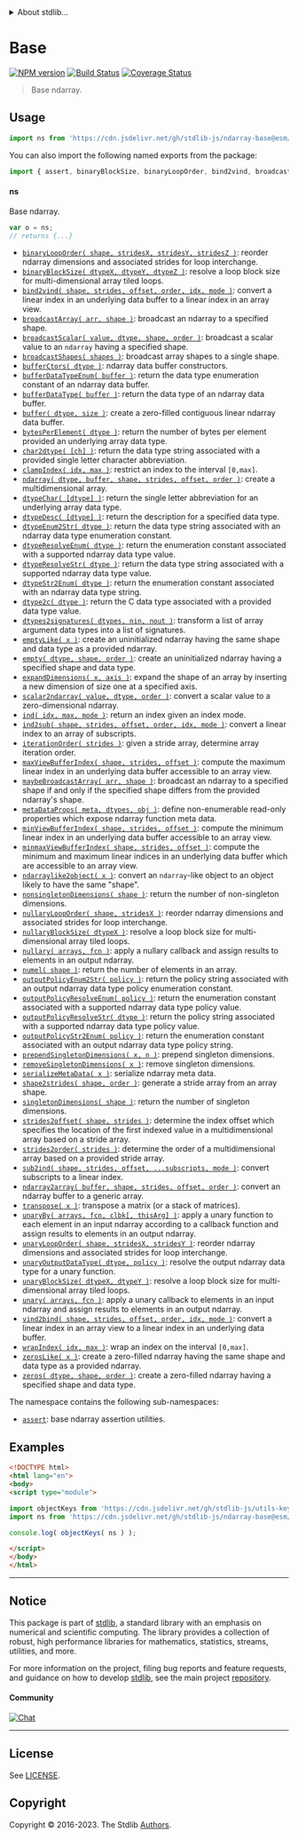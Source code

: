 <!--

@license Apache-2.0

Copyright (c) 2018 The Stdlib Authors.

Licensed under the Apache License, Version 2.0 (the "License");
you may not use this file except in compliance with the License.
You may obtain a copy of the License at

   http://www.apache.org/licenses/LICENSE-2.0

Unless required by applicable law or agreed to in writing, software
distributed under the License is distributed on an "AS IS" BASIS,
WITHOUT WARRANTIES OR CONDITIONS OF ANY KIND, either express or implied.
See the License for the specific language governing permissions and
limitations under the License.

-->


<details>
  <summary>
    About stdlib...
  </summary>
  <p>We believe in a future in which the web is a preferred environment for numerical computation. To help realize this future, we've built stdlib. stdlib is a standard library, with an emphasis on numerical and scientific computation, written in JavaScript (and C) for execution in browsers and in Node.js.</p>
  <p>The library is fully decomposable, being architected in such a way that you can swap out and mix and match APIs and functionality to cater to your exact preferences and use cases.</p>
  <p>When you use stdlib, you can be absolutely certain that you are using the most thorough, rigorous, well-written, studied, documented, tested, measured, and high-quality code out there.</p>
  <p>To join us in bringing numerical computing to the web, get started by checking us out on <a href="https://github.com/stdlib-js/stdlib">GitHub</a>, and please consider <a href="https://opencollective.com/stdlib">financially supporting stdlib</a>. We greatly appreciate your continued support!</p>
</details>

# Base

[![NPM version][npm-image]][npm-url] [![Build Status][test-image]][test-url] [![Coverage Status][coverage-image]][coverage-url] <!-- [![dependencies][dependencies-image]][dependencies-url] -->

> Base ndarray.



<section class="usage">

## Usage

```javascript
import ns from 'https://cdn.jsdelivr.net/gh/stdlib-js/ndarray-base@esm/index.mjs';
```

You can also import the following named exports from the package:

```javascript
import { assert, binaryBlockSize, binaryLoopOrder, bind2vind, broadcastArray, broadcastScalar, broadcastShapes, buffer, bufferCtors, bufferDataType, bufferDataTypeEnum, bytesPerElement, char2dtype, clampIndex, dtype, dtype2c, dtypeChar, dtypeDesc, dtypeEnum2Str, dtypeResolveEnum, dtypeResolveStr, dtypeStr2Enum, dtypes2signatures, empty, emptyLike, expandDimensions, ind, ind2sub, iterationOrder, maxViewBufferIndex, maybeBroadcastArray, metaDataProps, minViewBufferIndex, minmaxViewBufferIndex, ndarray, ndarray2array, ndarraylike2object, ndims, nextCartesianIndex, nonsingletonDimensions, nullary, nullaryBlockSize, nullaryLoopOrder, numel, offset, order, outputPolicyEnum2Str, outputPolicyResolveEnum, outputPolicyResolveStr, outputPolicyStr2Enum, prependSingletonDimensions, removeSingletonDimensions, scalar2ndarray, serializeMetaData, shape, shape2strides, singletonDimensions, slice, sliceAssign, sliceDimension, strides, strides2offset, strides2order, sub2ind, transpose, unary, unaryBlockSize, unaryBy, unaryLoopOrder, unaryOutputDataType, vind2bind, wrapIndex, zeros, zerosLike } from 'https://cdn.jsdelivr.net/gh/stdlib-js/ndarray-base@esm/index.mjs';
```

#### ns

Base ndarray.

```javascript
var o = ns;
// returns {...}
```

<!-- <toc keywords="-assertion" > -->

<div class="namespace-toc">

-   <span class="signature">[`binaryLoopOrder( shape, stridesX, stridesY, stridesZ )`][@stdlib/ndarray/base/binary-loop-interchange-order]</span><span class="delimiter">: </span><span class="description">reorder ndarray dimensions and associated strides for loop interchange.</span>
-   <span class="signature">[`binaryBlockSize( dtypeX, dtypeY, dtypeZ )`][@stdlib/ndarray/base/binary-tiling-block-size]</span><span class="delimiter">: </span><span class="description">resolve a loop block size for multi-dimensional array tiled loops.</span>
-   <span class="signature">[`bind2vind( shape, strides, offset, order, idx, mode )`][@stdlib/ndarray/base/bind2vind]</span><span class="delimiter">: </span><span class="description">convert a linear index in an underlying data buffer to a linear index in an array view.</span>
-   <span class="signature">[`broadcastArray( arr, shape )`][@stdlib/ndarray/base/broadcast-array]</span><span class="delimiter">: </span><span class="description">broadcast an ndarray to a specified shape.</span>
-   <span class="signature">[`broadcastScalar( value, dtype, shape, order )`][@stdlib/ndarray/base/broadcast-scalar]</span><span class="delimiter">: </span><span class="description">broadcast a scalar value to an `ndarray` having a specified shape.</span>
-   <span class="signature">[`broadcastShapes( shapes )`][@stdlib/ndarray/base/broadcast-shapes]</span><span class="delimiter">: </span><span class="description">broadcast array shapes to a single shape.</span>
-   <span class="signature">[`bufferCtors( dtype )`][@stdlib/ndarray/base/buffer-ctors]</span><span class="delimiter">: </span><span class="description">ndarray data buffer constructors.</span>
-   <span class="signature">[`bufferDataTypeEnum( buffer )`][@stdlib/ndarray/base/buffer-dtype-enum]</span><span class="delimiter">: </span><span class="description">return the data type enumeration constant of an ndarray data buffer.</span>
-   <span class="signature">[`bufferDataType( buffer )`][@stdlib/ndarray/base/buffer-dtype]</span><span class="delimiter">: </span><span class="description">return the data type of an ndarray data buffer.</span>
-   <span class="signature">[`buffer( dtype, size )`][@stdlib/ndarray/base/buffer]</span><span class="delimiter">: </span><span class="description">create a zero-filled contiguous linear ndarray data buffer.</span>
-   <span class="signature">[`bytesPerElement( dtype )`][@stdlib/ndarray/base/bytes-per-element]</span><span class="delimiter">: </span><span class="description">return the number of bytes per element provided an underlying array data type.</span>
-   <span class="signature">[`char2dtype( [ch] )`][@stdlib/ndarray/base/char2dtype]</span><span class="delimiter">: </span><span class="description">return the data type string associated with a provided single letter character abbreviation.</span>
-   <span class="signature">[`clampIndex( idx, max )`][@stdlib/ndarray/base/clamp-index]</span><span class="delimiter">: </span><span class="description">restrict an index to the interval `[0,max]`.</span>
-   <span class="signature">[`ndarray( dtype, buffer, shape, strides, offset, order )`][@stdlib/ndarray/base/ctor]</span><span class="delimiter">: </span><span class="description">create a multidimensional array.</span>
-   <span class="signature">[`dtypeChar( [dtype] )`][@stdlib/ndarray/base/dtype-char]</span><span class="delimiter">: </span><span class="description">return the single letter abbreviation for an underlying array data type.</span>
-   <span class="signature">[`dtypeDesc( [dtype] )`][@stdlib/ndarray/base/dtype-desc]</span><span class="delimiter">: </span><span class="description">return the description for a specified data type.</span>
-   <span class="signature">[`dtypeEnum2Str( dtype )`][@stdlib/ndarray/base/dtype-enum2str]</span><span class="delimiter">: </span><span class="description">return the data type string associated with an ndarray data type enumeration constant.</span>
-   <span class="signature">[`dtypeResolveEnum( dtype )`][@stdlib/ndarray/base/dtype-resolve-enum]</span><span class="delimiter">: </span><span class="description">return the enumeration constant associated with a supported ndarray data type value.</span>
-   <span class="signature">[`dtypeResolveStr( dtype )`][@stdlib/ndarray/base/dtype-resolve-str]</span><span class="delimiter">: </span><span class="description">return the data type string associated with a supported ndarray data type value.</span>
-   <span class="signature">[`dtypeStr2Enum( dtype )`][@stdlib/ndarray/base/dtype-str2enum]</span><span class="delimiter">: </span><span class="description">return the enumeration constant associated with an ndarray data type string.</span>
-   <span class="signature">[`dtype2c( dtype )`][@stdlib/ndarray/base/dtype2c]</span><span class="delimiter">: </span><span class="description">return the C data type associated with a provided data type value.</span>
-   <span class="signature">[`dtypes2signatures( dtypes, nin, nout )`][@stdlib/ndarray/base/dtypes2signatures]</span><span class="delimiter">: </span><span class="description">transform a list of array argument data types into a list of signatures.</span>
-   <span class="signature">[`emptyLike( x )`][@stdlib/ndarray/base/empty-like]</span><span class="delimiter">: </span><span class="description">create an uninitialized ndarray having the same shape and data type as a provided ndarray.</span>
-   <span class="signature">[`empty( dtype, shape, order )`][@stdlib/ndarray/base/empty]</span><span class="delimiter">: </span><span class="description">create an uninitialized ndarray having a specified shape and data type.</span>
-   <span class="signature">[`expandDimensions( x, axis )`][@stdlib/ndarray/base/expand-dimensions]</span><span class="delimiter">: </span><span class="description">expand the shape of an array by inserting a new dimension of size one at a specified axis.</span>
-   <span class="signature">[`scalar2ndarray( value, dtype, order )`][@stdlib/ndarray/base/from-scalar]</span><span class="delimiter">: </span><span class="description">convert a scalar value to a zero-dimensional ndarray.</span>
-   <span class="signature">[`ind( idx, max, mode )`][@stdlib/ndarray/base/ind]</span><span class="delimiter">: </span><span class="description">return an index given an index mode.</span>
-   <span class="signature">[`ind2sub( shape, strides, offset, order, idx, mode )`][@stdlib/ndarray/base/ind2sub]</span><span class="delimiter">: </span><span class="description">convert a linear index to an array of subscripts.</span>
-   <span class="signature">[`iterationOrder( strides )`][@stdlib/ndarray/base/iteration-order]</span><span class="delimiter">: </span><span class="description">given a stride array, determine array iteration order.</span>
-   <span class="signature">[`maxViewBufferIndex( shape, strides, offset )`][@stdlib/ndarray/base/max-view-buffer-index]</span><span class="delimiter">: </span><span class="description">compute the maximum linear index in an underlying data buffer accessible to an array view.</span>
-   <span class="signature">[`maybeBroadcastArray( arr, shape )`][@stdlib/ndarray/base/maybe-broadcast-array]</span><span class="delimiter">: </span><span class="description">broadcast an ndarray to a specified shape if and only if the specified shape differs from the provided ndarray's shape.</span>
-   <span class="signature">[`metaDataProps( meta, dtypes, obj )`][@stdlib/ndarray/base/meta-data-props]</span><span class="delimiter">: </span><span class="description">define non-enumerable read-only properties which expose ndarray function meta data.</span>
-   <span class="signature">[`minViewBufferIndex( shape, strides, offset )`][@stdlib/ndarray/base/min-view-buffer-index]</span><span class="delimiter">: </span><span class="description">compute the minimum linear index in an underlying data buffer accessible to an array view.</span>
-   <span class="signature">[`minmaxViewBufferIndex( shape, strides, offset )`][@stdlib/ndarray/base/minmax-view-buffer-index]</span><span class="delimiter">: </span><span class="description">compute the minimum and maximum linear indices in an underlying data buffer which are accessible to an array view.</span>
-   <span class="signature">[`ndarraylike2object( x )`][@stdlib/ndarray/base/ndarraylike2object]</span><span class="delimiter">: </span><span class="description">convert an `ndarray`-like object to an object likely to have the same "shape".</span>
-   <span class="signature">[`nonsingletonDimensions( shape )`][@stdlib/ndarray/base/nonsingleton-dimensions]</span><span class="delimiter">: </span><span class="description">return the number of non-singleton dimensions.</span>
-   <span class="signature">[`nullaryLoopOrder( shape, stridesX )`][@stdlib/ndarray/base/nullary-loop-interchange-order]</span><span class="delimiter">: </span><span class="description">reorder ndarray dimensions and associated strides for loop interchange.</span>
-   <span class="signature">[`nullaryBlockSize( dtypeX )`][@stdlib/ndarray/base/nullary-tiling-block-size]</span><span class="delimiter">: </span><span class="description">resolve a loop block size for multi-dimensional array tiled loops.</span>
-   <span class="signature">[`nullary( arrays, fcn )`][@stdlib/ndarray/base/nullary]</span><span class="delimiter">: </span><span class="description">apply a nullary callback and assign results to elements in an output ndarray.</span>
-   <span class="signature">[`numel( shape )`][@stdlib/ndarray/base/numel]</span><span class="delimiter">: </span><span class="description">return the number of elements in an array.</span>
-   <span class="signature">[`outputPolicyEnum2Str( policy )`][@stdlib/ndarray/base/output-policy-enum2str]</span><span class="delimiter">: </span><span class="description">return the policy string associated with an output ndarray data type policy enumeration constant.</span>
-   <span class="signature">[`outputPolicyResolveEnum( policy )`][@stdlib/ndarray/base/output-policy-resolve-enum]</span><span class="delimiter">: </span><span class="description">return the enumeration constant associated with a supported ndarray data type policy value.</span>
-   <span class="signature">[`outputPolicyResolveStr( dtype )`][@stdlib/ndarray/base/output-policy-resolve-str]</span><span class="delimiter">: </span><span class="description">return the policy string associated with a supported ndarray data type policy value.</span>
-   <span class="signature">[`outputPolicyStr2Enum( policy )`][@stdlib/ndarray/base/output-policy-str2enum]</span><span class="delimiter">: </span><span class="description">return the enumeration constant associated with an output ndarray data type policy string.</span>
-   <span class="signature">[`prependSingletonDimensions( x, n )`][@stdlib/ndarray/base/prepend-singleton-dimensions]</span><span class="delimiter">: </span><span class="description">prepend singleton dimensions.</span>
-   <span class="signature">[`removeSingletonDimensions( x )`][@stdlib/ndarray/base/remove-singleton-dimensions]</span><span class="delimiter">: </span><span class="description">remove singleton dimensions.</span>
-   <span class="signature">[`serializeMetaData( x )`][@stdlib/ndarray/base/serialize-meta-data]</span><span class="delimiter">: </span><span class="description">serialize ndarray meta data.</span>
-   <span class="signature">[`shape2strides( shape, order )`][@stdlib/ndarray/base/shape2strides]</span><span class="delimiter">: </span><span class="description">generate a stride array from an array shape.</span>
-   <span class="signature">[`singletonDimensions( shape )`][@stdlib/ndarray/base/singleton-dimensions]</span><span class="delimiter">: </span><span class="description">return the number of singleton dimensions.</span>
-   <span class="signature">[`strides2offset( shape, strides )`][@stdlib/ndarray/base/strides2offset]</span><span class="delimiter">: </span><span class="description">determine the index offset which specifies the location of the first indexed value in a multidimensional array based on a stride array.</span>
-   <span class="signature">[`strides2order( strides )`][@stdlib/ndarray/base/strides2order]</span><span class="delimiter">: </span><span class="description">determine the order of a multidimensional array based on a provided stride array.</span>
-   <span class="signature">[`sub2ind( shape, strides, offset, ...subscripts, mode )`][@stdlib/ndarray/base/sub2ind]</span><span class="delimiter">: </span><span class="description">convert subscripts to a linear index.</span>
-   <span class="signature">[`ndarray2array( buffer, shape, strides, offset, order )`][@stdlib/ndarray/base/to-array]</span><span class="delimiter">: </span><span class="description">convert an ndarray buffer to a generic array.</span>
-   <span class="signature">[`transpose( x )`][@stdlib/ndarray/base/transpose]</span><span class="delimiter">: </span><span class="description">transpose a matrix (or a stack of matrices).</span>
-   <span class="signature">[`unaryBy( arrays, fcn, clbk[, thisArg] )`][@stdlib/ndarray/base/unary-by]</span><span class="delimiter">: </span><span class="description">apply a unary function to each element in an input ndarray according to a callback function and assign results to elements in an output ndarray.</span>
-   <span class="signature">[`unaryLoopOrder( shape, stridesX, stridesY )`][@stdlib/ndarray/base/unary-loop-interchange-order]</span><span class="delimiter">: </span><span class="description">reorder ndarray dimensions and associated strides for loop interchange.</span>
-   <span class="signature">[`unaryOutputDataType( dtype, policy )`][@stdlib/ndarray/base/unary-output-dtype]</span><span class="delimiter">: </span><span class="description">resolve the output ndarray data type for a unary function.</span>
-   <span class="signature">[`unaryBlockSize( dtypeX, dtypeY )`][@stdlib/ndarray/base/unary-tiling-block-size]</span><span class="delimiter">: </span><span class="description">resolve a loop block size for multi-dimensional array tiled loops.</span>
-   <span class="signature">[`unary( arrays, fcn )`][@stdlib/ndarray/base/unary]</span><span class="delimiter">: </span><span class="description">apply a unary callback to elements in an input ndarray and assign results to elements in an output ndarray.</span>
-   <span class="signature">[`vind2bind( shape, strides, offset, order, idx, mode )`][@stdlib/ndarray/base/vind2bind]</span><span class="delimiter">: </span><span class="description">convert a linear index in an array view to a linear index in an underlying data buffer.</span>
-   <span class="signature">[`wrapIndex( idx, max )`][@stdlib/ndarray/base/wrap-index]</span><span class="delimiter">: </span><span class="description">wrap an index on the interval `[0,max]`.</span>
-   <span class="signature">[`zerosLike( x )`][@stdlib/ndarray/base/zeros-like]</span><span class="delimiter">: </span><span class="description">create a zero-filled ndarray having the same shape and data type as a provided ndarray.</span>
-   <span class="signature">[`zeros( dtype, shape, order )`][@stdlib/ndarray/base/zeros]</span><span class="delimiter">: </span><span class="description">create a zero-filled ndarray having a specified shape and data type.</span>

</div>

<!-- </toc> -->

The namespace contains the following sub-namespaces:

<!-- <toc pattern="*"> -->

<div class="namespace-toc">

-   <span class="signature">[`assert`][@stdlib/ndarray/base/assert]</span><span class="delimiter">: </span><span class="description">base ndarray assertion utilities.</span>

</div>

<!-- </toc> -->

</section>

<!-- /.usage -->

<section class="examples">

## Examples

<!-- TODO: better examples -->

<!-- eslint no-undef: "error" -->

```html
<!DOCTYPE html>
<html lang="en">
<body>
<script type="module">

import objectKeys from 'https://cdn.jsdelivr.net/gh/stdlib-js/utils-keys@esm/index.mjs';
import ns from 'https://cdn.jsdelivr.net/gh/stdlib-js/ndarray-base@esm/index.mjs';

console.log( objectKeys( ns ) );

</script>
</body>
</html>
```

</section>

<!-- /.examples -->

<!-- Section for related `stdlib` packages. Do not manually edit this section, as it is automatically populated. -->

<section class="related">

</section>

<!-- /.related -->

<!-- Section for all links. Make sure to keep an empty line after the `section` element and another before the `/section` close. -->


<section class="main-repo" >

* * *

## Notice

This package is part of [stdlib][stdlib], a standard library with an emphasis on numerical and scientific computing. The library provides a collection of robust, high performance libraries for mathematics, statistics, streams, utilities, and more.

For more information on the project, filing bug reports and feature requests, and guidance on how to develop [stdlib][stdlib], see the main project [repository][stdlib].

#### Community

[![Chat][chat-image]][chat-url]

---

## License

See [LICENSE][stdlib-license].


## Copyright

Copyright &copy; 2016-2023. The Stdlib [Authors][stdlib-authors].

</section>

<!-- /.stdlib -->

<!-- Section for all links. Make sure to keep an empty line after the `section` element and another before the `/section` close. -->

<section class="links">

[npm-image]: http://img.shields.io/npm/v/@stdlib/ndarray-base.svg
[npm-url]: https://npmjs.org/package/@stdlib/ndarray-base

[test-image]: https://github.com/stdlib-js/ndarray-base/actions/workflows/test.yml/badge.svg?branch=main
[test-url]: https://github.com/stdlib-js/ndarray-base/actions/workflows/test.yml?query=branch:main

[coverage-image]: https://img.shields.io/codecov/c/github/stdlib-js/ndarray-base/main.svg
[coverage-url]: https://codecov.io/github/stdlib-js/ndarray-base?branch=main

<!--

[dependencies-image]: https://img.shields.io/david/stdlib-js/ndarray-base.svg
[dependencies-url]: https://david-dm.org/stdlib-js/ndarray-base/main

-->

[chat-image]: https://img.shields.io/gitter/room/stdlib-js/stdlib.svg
[chat-url]: https://app.gitter.im/#/room/#stdlib-js_stdlib:gitter.im

[stdlib]: https://github.com/stdlib-js/stdlib

[stdlib-authors]: https://github.com/stdlib-js/stdlib/graphs/contributors

[umd]: https://github.com/umdjs/umd
[es-module]: https://developer.mozilla.org/en-US/docs/Web/JavaScript/Guide/Modules

[deno-url]: https://github.com/stdlib-js/ndarray-base/tree/deno
[umd-url]: https://github.com/stdlib-js/ndarray-base/tree/umd
[esm-url]: https://github.com/stdlib-js/ndarray-base/tree/esm
[branches-url]: https://github.com/stdlib-js/ndarray-base/blob/main/branches.md

[stdlib-license]: https://raw.githubusercontent.com/stdlib-js/ndarray-base/main/LICENSE

<!-- <toc-links> -->

[@stdlib/ndarray/base/assert]: https://github.com/stdlib-js/ndarray-base-assert/tree/esm

[@stdlib/ndarray/base/binary-loop-interchange-order]: https://github.com/stdlib-js/ndarray-base-binary-loop-interchange-order/tree/esm

[@stdlib/ndarray/base/binary-tiling-block-size]: https://github.com/stdlib-js/ndarray-base-binary-tiling-block-size/tree/esm

[@stdlib/ndarray/base/bind2vind]: https://github.com/stdlib-js/ndarray-base-bind2vind/tree/esm

[@stdlib/ndarray/base/broadcast-array]: https://github.com/stdlib-js/ndarray-base-broadcast-array/tree/esm

[@stdlib/ndarray/base/broadcast-scalar]: https://github.com/stdlib-js/ndarray-base-broadcast-scalar/tree/esm

[@stdlib/ndarray/base/broadcast-shapes]: https://github.com/stdlib-js/ndarray-base-broadcast-shapes/tree/esm

[@stdlib/ndarray/base/buffer-ctors]: https://github.com/stdlib-js/ndarray-base-buffer-ctors/tree/esm

[@stdlib/ndarray/base/buffer-dtype-enum]: https://github.com/stdlib-js/ndarray-base-buffer-dtype-enum/tree/esm

[@stdlib/ndarray/base/buffer-dtype]: https://github.com/stdlib-js/ndarray-base-buffer-dtype/tree/esm

[@stdlib/ndarray/base/buffer]: https://github.com/stdlib-js/ndarray-base-buffer/tree/esm

[@stdlib/ndarray/base/bytes-per-element]: https://github.com/stdlib-js/ndarray-base-bytes-per-element/tree/esm

[@stdlib/ndarray/base/char2dtype]: https://github.com/stdlib-js/ndarray-base-char2dtype/tree/esm

[@stdlib/ndarray/base/clamp-index]: https://github.com/stdlib-js/ndarray-base-clamp-index/tree/esm

[@stdlib/ndarray/base/ctor]: https://github.com/stdlib-js/ndarray-base-ctor/tree/esm

[@stdlib/ndarray/base/dtype-char]: https://github.com/stdlib-js/ndarray-base-dtype-char/tree/esm

[@stdlib/ndarray/base/dtype-desc]: https://github.com/stdlib-js/ndarray-base-dtype-desc/tree/esm

[@stdlib/ndarray/base/dtype-enum2str]: https://github.com/stdlib-js/ndarray-base-dtype-enum2str/tree/esm

[@stdlib/ndarray/base/dtype-resolve-enum]: https://github.com/stdlib-js/ndarray-base-dtype-resolve-enum/tree/esm

[@stdlib/ndarray/base/dtype-resolve-str]: https://github.com/stdlib-js/ndarray-base-dtype-resolve-str/tree/esm

[@stdlib/ndarray/base/dtype-str2enum]: https://github.com/stdlib-js/ndarray-base-dtype-str2enum/tree/esm

[@stdlib/ndarray/base/dtype2c]: https://github.com/stdlib-js/ndarray-base-dtype2c/tree/esm

[@stdlib/ndarray/base/dtypes2signatures]: https://github.com/stdlib-js/ndarray-base-dtypes2signatures/tree/esm

[@stdlib/ndarray/base/empty-like]: https://github.com/stdlib-js/ndarray-base-empty-like/tree/esm

[@stdlib/ndarray/base/empty]: https://github.com/stdlib-js/ndarray-base-empty/tree/esm

[@stdlib/ndarray/base/expand-dimensions]: https://github.com/stdlib-js/ndarray-base-expand-dimensions/tree/esm

[@stdlib/ndarray/base/from-scalar]: https://github.com/stdlib-js/ndarray-base-from-scalar/tree/esm

[@stdlib/ndarray/base/ind]: https://github.com/stdlib-js/ndarray-base-ind/tree/esm

[@stdlib/ndarray/base/ind2sub]: https://github.com/stdlib-js/ndarray-base-ind2sub/tree/esm

[@stdlib/ndarray/base/iteration-order]: https://github.com/stdlib-js/ndarray-base-iteration-order/tree/esm

[@stdlib/ndarray/base/max-view-buffer-index]: https://github.com/stdlib-js/ndarray-base-max-view-buffer-index/tree/esm

[@stdlib/ndarray/base/maybe-broadcast-array]: https://github.com/stdlib-js/ndarray-base-maybe-broadcast-array/tree/esm

[@stdlib/ndarray/base/meta-data-props]: https://github.com/stdlib-js/ndarray-base-meta-data-props/tree/esm

[@stdlib/ndarray/base/min-view-buffer-index]: https://github.com/stdlib-js/ndarray-base-min-view-buffer-index/tree/esm

[@stdlib/ndarray/base/minmax-view-buffer-index]: https://github.com/stdlib-js/ndarray-base-minmax-view-buffer-index/tree/esm

[@stdlib/ndarray/base/ndarraylike2object]: https://github.com/stdlib-js/ndarray-base-ndarraylike2object/tree/esm

[@stdlib/ndarray/base/nonsingleton-dimensions]: https://github.com/stdlib-js/ndarray-base-nonsingleton-dimensions/tree/esm

[@stdlib/ndarray/base/nullary-loop-interchange-order]: https://github.com/stdlib-js/ndarray-base-nullary-loop-interchange-order/tree/esm

[@stdlib/ndarray/base/nullary-tiling-block-size]: https://github.com/stdlib-js/ndarray-base-nullary-tiling-block-size/tree/esm

[@stdlib/ndarray/base/nullary]: https://github.com/stdlib-js/ndarray-base-nullary/tree/esm

[@stdlib/ndarray/base/numel]: https://github.com/stdlib-js/ndarray-base-numel/tree/esm

[@stdlib/ndarray/base/output-policy-enum2str]: https://github.com/stdlib-js/ndarray-base-output-policy-enum2str/tree/esm

[@stdlib/ndarray/base/output-policy-resolve-enum]: https://github.com/stdlib-js/ndarray-base-output-policy-resolve-enum/tree/esm

[@stdlib/ndarray/base/output-policy-resolve-str]: https://github.com/stdlib-js/ndarray-base-output-policy-resolve-str/tree/esm

[@stdlib/ndarray/base/output-policy-str2enum]: https://github.com/stdlib-js/ndarray-base-output-policy-str2enum/tree/esm

[@stdlib/ndarray/base/prepend-singleton-dimensions]: https://github.com/stdlib-js/ndarray-base-prepend-singleton-dimensions/tree/esm

[@stdlib/ndarray/base/remove-singleton-dimensions]: https://github.com/stdlib-js/ndarray-base-remove-singleton-dimensions/tree/esm

[@stdlib/ndarray/base/serialize-meta-data]: https://github.com/stdlib-js/ndarray-base-serialize-meta-data/tree/esm

[@stdlib/ndarray/base/shape2strides]: https://github.com/stdlib-js/ndarray-base-shape2strides/tree/esm

[@stdlib/ndarray/base/singleton-dimensions]: https://github.com/stdlib-js/ndarray-base-singleton-dimensions/tree/esm

[@stdlib/ndarray/base/strides2offset]: https://github.com/stdlib-js/ndarray-base-strides2offset/tree/esm

[@stdlib/ndarray/base/strides2order]: https://github.com/stdlib-js/ndarray-base-strides2order/tree/esm

[@stdlib/ndarray/base/sub2ind]: https://github.com/stdlib-js/ndarray-base-sub2ind/tree/esm

[@stdlib/ndarray/base/to-array]: https://github.com/stdlib-js/ndarray-base-to-array/tree/esm

[@stdlib/ndarray/base/transpose]: https://github.com/stdlib-js/ndarray-base-transpose/tree/esm

[@stdlib/ndarray/base/unary-by]: https://github.com/stdlib-js/ndarray-base-unary-by/tree/esm

[@stdlib/ndarray/base/unary-loop-interchange-order]: https://github.com/stdlib-js/ndarray-base-unary-loop-interchange-order/tree/esm

[@stdlib/ndarray/base/unary-output-dtype]: https://github.com/stdlib-js/ndarray-base-unary-output-dtype/tree/esm

[@stdlib/ndarray/base/unary-tiling-block-size]: https://github.com/stdlib-js/ndarray-base-unary-tiling-block-size/tree/esm

[@stdlib/ndarray/base/unary]: https://github.com/stdlib-js/ndarray-base-unary/tree/esm

[@stdlib/ndarray/base/vind2bind]: https://github.com/stdlib-js/ndarray-base-vind2bind/tree/esm

[@stdlib/ndarray/base/wrap-index]: https://github.com/stdlib-js/ndarray-base-wrap-index/tree/esm

[@stdlib/ndarray/base/zeros-like]: https://github.com/stdlib-js/ndarray-base-zeros-like/tree/esm

[@stdlib/ndarray/base/zeros]: https://github.com/stdlib-js/ndarray-base-zeros/tree/esm

<!-- </toc-links> -->

</section>

<!-- /.links -->
